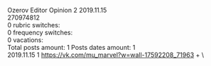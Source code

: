 Ozerov	Editor Opinion 2 2019.11.15\
270974812\
0 rubric switches:\
0 frequency switches:\
0 vacations:\
Total posts amount: 1	Posts dates amount: 1\
2019.11.15 1 https://vk.com/mu_marvel?w=wall-17592208_71963 + \
